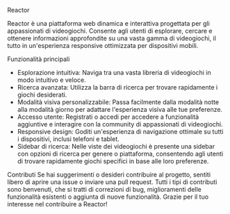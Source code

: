 Reactor

Reactor è una piattaforma web dinamica e interattiva progettata per gli appassionati di videogiochi. 
Consente agli utenti di esplorare, cercare e ottenere informazioni approfondite su una vasta gamma di videogiochi, il tutto in un'esperienza responsive ottimizzata per dispositivi mobili.

Funzionalità principali

- Esplorazione intuitiva: Naviga tra una vasta libreria di videogiochi in modo intuitivo e veloce.
- Ricerca avanzata: Utilizza la barra di ricerca per trovare rapidamente i giochi desiderati.
- Modalità visiva personalizzabile: Passa facilmente dalla modalità notte alla modalità giorno per adattare l'esperienza visiva alle tue preferenze.
- Accesso utente: Registrati o accedi per accedere a funzionalità aggiuntive e interagire con la community di appassionati di videogiochi.
- Responsive design: Goditi un'esperienza di navigazione ottimale su tutti i dispositivi, inclusi telefoni e tablet.
- Sidebar di ricerca: Nelle viste dei videogiochi è presente una sidebar con opzioni di ricerca per genere o piattaforma, consentendo agli utenti di trovare rapidamente giochi specifici in base alle loro preferenze.

Contributi
Se hai suggerimenti o desideri contribuire al progetto, sentiti libero di aprire una issue o inviare una pull request.
Tutti i tipi di contributi sono benvenuti, che si tratti di correzioni di bug, miglioramenti delle funzionalità esistenti o aggiunta di nuove funzionalità.
Grazie per il tuo interesse nel contribuire a Reactor!
